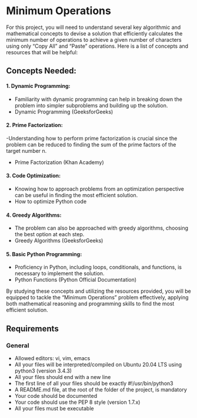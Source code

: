 # Minimum Operations

For this project, you will need to understand several key algorithmic and mathematical concepts to devise a solution that efficiently calculates the minimum number of operations to achieve a given number of characters using only “Copy All” and “Paste” operations. Here is a list of concepts and resources that will be helpful:

## Concepts Needed:

#### 1. Dynamic Programming:
- Familiarity with dynamic programming can help in breaking down the problem into simpler subproblems and building up the solution.
- Dynamic Programming (GeeksforGeeks)

#### 2. Prime Factorization:
-Understanding how to perform prime factorization is crucial since the problem can be reduced to finding the sum of the prime factors of the target number n.
- Prime Factorization (Khan Academy) 

#### 3. Code Optimization:
- Knowing how to approach problems from an optimization perspective can be useful in finding the most efficient solution.
- How to optimize Python code

#### 4. Greedy Algorithms:
- The problem can also be approached with greedy algorithms, choosing the best option at each step.
- Greedy Algorithms (GeeksforGeeks)

#### 5. Basic Python Programming:
- Proficiency in Python, including loops, conditionals, and functions, is necessary to implement the solution.
- Python Functions (Python Official Documentation)

By studying these concepts and utilizing the resources provided, you will be equipped to tackle the “Minimum Operations” problem effectively, applying both mathematical reasoning and programming skills to find the most efficient solution.

## Requirements

### General
- Allowed editors: vi, vim, emacs
- All your files will be interpreted/compiled on Ubuntu 20.04 LTS using python3 (version 3.4.3)
- All your files should end with a new line
- The first line of all your files should be exactly #!/usr/bin/python3
- A README.md file, at the root of the folder of the project, is mandatory
- Your code should be documented
- Your code should use the PEP 8 style (version 1.7.x)
- All your files must be executable
